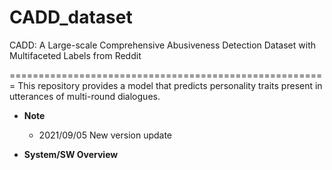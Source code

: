 # CADD_dataset
CADD: A Large-scale Comprehensive Abusiveness Detection Dataset with Multifaceted Labels from Reddit

=======================================================
This repository provides a model that predicts personality traits present in utterances of multi-round dialogues.  

* __Note__
  * 2021/09/05 New version update

* __System/SW Overview__

